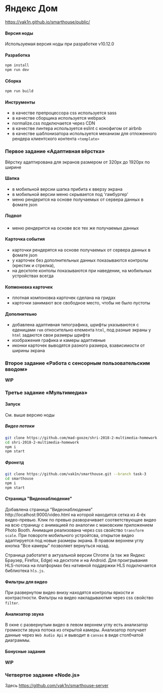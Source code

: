 # Яндекс Дом

https://vak1n.github.io/smarthouse/public/

#### Версия ноды

Используемая версия ноды при разработке v10.12.0

#### Разработка 

```sh
npm install
npm run dev
```

#### Сборка 

```sh
npm run build
```

#### Инструменты

- в качестве препроцессора css используется sass
- в качестве сборщика используется webpack
- normalize.css подключается через CDN
- в качестве линтера используется eslint c конофигом от airbnb
- в качестве шаблонизатора используется механизм для отложенного рендера клиентского контента `<template>`

### Первое задание «Адаптивная вёрстка»

Вёрстку адаптирована для экранов размером от 320px до 1920px по ширине

#### Шапка

- в мобильной версии шапка прибита к вверзу экрана
- в мобильной версии меню скрывается под 'гамбургер'
- меню рендерится на основе получаемых от сервера данных в фомате json

##### Подвал

- меню рендерится на основе все тех же получаемых данных

#### Карточка события

- карточки рендерятся на основе получаемых от сервера данных в фомате json
- у карточек без дополнительных данных показываются контролы (крестик и стрелка),
- на десктопе контолы показываются при наведении, на мобильных устройствах всегда

#### Копмоновка карточек

- плотная компоновка карточек сделана на гридах
- карточки занимают все свободное место, чтобы не было пустоты

#### Дополнитеьно

- добавлена адаптивная типографика, шрифты указываются с еденицами `rem` относительно елемента `html`, 
    под разные экраны у `html` задаются свои размеры шрифта
- изображения графика и камеры адаптивные
- иконки карточек выводятся разного размера, взависимости от ширины экрана

### Второе задание «Работа с сенсорным пользовательским вводом»

**WIP**

### Третье задание «Мультимедиа»

#### Запуск

См. выше версию ноды 

##### Видео потоки

```sh
git clone https://github.com/mad-gooze/shri-2018-2-multimedia-homework.git
cd shri-2018-2-multimedia-homework
npm i
npm start
```

##### Фронетд

```sh
git clone https://github.com/vak1n/smarthouse.git --branch task-3
cd smarthouse
npm i
npm start
```

#### Страница "Видеонаблюдение"

Добавлена страница "Видеонаблюдение" http://localhost:9000/video.html на которой находится сетка из 4-ёх видео-превью.
Клик по превью разворачивает соответствующее видео на всю страницу с анимацией по аналогии с маковским приложением 
Photo Booth. Анимация реализована через css свойство `transform scale`. При повороте мобильного устройтсва, 
открытое видео адаптируется под новые размеры экрана. В правом верхнем углу кнопка "Все камеры" позволяет вернуться назад.

Страница работатет в актуальной версии Chrome (а так же Яндекс Браузер, Firefox, Edge) на десктопе и на Android.
Для проигрывания HLS-потока на платформах без нативной поддержки HLS подключается библиотека `hls.js`.

#### Фильтры для видео

При развернутом видео внизу находятся контролы яркости и контрастности. 
Фильтры на видео накладываютмя через css свойство `filter`.

#### Анализатор звука

В окне с развернутым видео в левом верхнем углу есть анализатор громкости звука потока из открытой камеры. 
Анализатор получает данные через `Web Audio Api` и выводит в `canvas` в виде столбчатой диаграммы.

#### Бонусные задания

**WIP**

### Четвертое задание «Node.js»

Здесь https://github.com/vak1n/smarthouse-server

